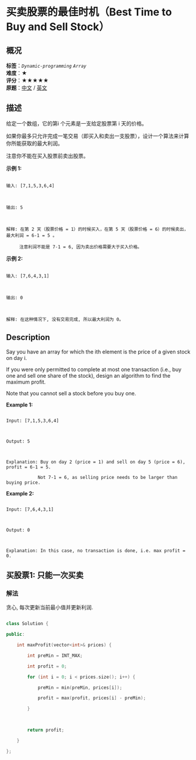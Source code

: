# 买卖股票的最佳时机（Best Time to Buy and Sell Stock）
## 概况
**标签**：*`Dynamic-programming`*  *`Array`*<br>
**难度**：★<br>
**评分**：★★★★★<br>
**原题**：[中文](https://leetcode-cn.com/problems/best-time-to-buy-and-sell-stock) / [英文](https://leetcode.com/problems/best-time-to-buy-and-sell-stock)
## 描述

给定一个数组，它的第i 个元素是一支给定股票第 i 天的价格。



如果你最多只允许完成一笔交易（即买入和卖出一支股票），设计一个算法来计算你所能获取的最大利润。



注意你不能在买入股票前卖出股票。



**示例 1:**

```

输入: [7,1,5,3,6,4]



输出: 5



解释: 在第 2 天（股票价格 = 1）的时候买入，在第 5 天（股票价格 = 6）的时候卖出，最大利润 = 6-1 = 5 。

     注意利润不能是 7-1 = 6, 因为卖出价格需要大于买入价格。

```





**示例 2:**

```

输入: [7,6,4,3,1]



输出: 0



解释: 在这种情况下, 没有交易完成, 所以最大利润为 0。

```



## Description

Say you have an array for which the ith element is the price of a given stock on day i.



If you were only permitted to complete at most one transaction (i.e., buy one and sell one share of the stock), design an algorithm to find the maximum profit.



Note that you cannot sell a stock before you buy one.



**Example 1:**

```

Input: [7,1,5,3,6,4]



Output: 5



Explanation: Buy on day 2 (price = 1) and sell on day 5 (price = 6), profit = 6-1 = 5.

            Not 7-1 = 6, as selling price needs to be larger than buying price.

```





**Example 2:**

```

Input: [7,6,4,3,1]



Output: 0



Explanation: In this case, no transaction is done, i.e. max profit = 0.

```





## 买股票1: 只能一次买卖

### 解法

贪心, 每次更新当前最小值并更新利润.

```c++

class Solution {

public:

    int maxProfit(vector<int>& prices) {

        int preMin = INT_MAX;

        int profit = 0;

        for (int i = 0; i < prices.size(); i++) {

            preMin = min(preMin, prices[i]);

            profit = max(profit, prices[i] - preMin);

        }

        

        return profit;

    }

};

```